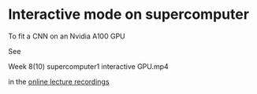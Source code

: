 

# Interactive mode on supercomputer

To fit a CNN on an Nvidia A100 GPU



See

Week 8(10) supercomputer1 interactive GPU.mp4

in the [online lecture recordings](https://www.dropbox.com/scl/fo/sc8rs4c1jtjlnivmzng3f/ADyhgSVA6XxmXL1vgJw1Q3s?rlkey=irl3h3qhqxvnewpcuhsoffqpx&st=ni6xn75g&dl=0)